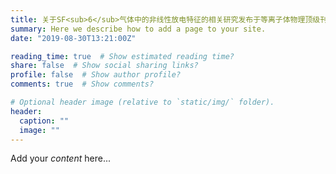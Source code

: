 ```yaml
---
title: 关于SF<sub>6</sub>气体中的非线性放电特征的相关研究发布于等离子体物理顶级刊物“Plasma Sources Science and Technology”期刊
summary: Here we describe how to add a page to your site.
date: "2019-08-30T13:21:00Z"

reading_time: true  # Show estimated reading time?
share: false  # Show social sharing links?
profile: false  # Show author profile?
comments: true  # Show comments?

# Optional header image (relative to `static/img/` folder).
header:
  caption: ""
  image: ""
---
```


Add your *content* here...
